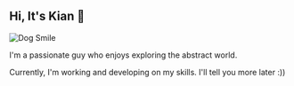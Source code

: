 ## Hi, It's Kian 👋
![Dog Smile](https://media.tenor.com/DDUI5HLOwaYAAAAM/dog-smile.gif)
<p>I'm a passionate guy who enjoys exploring the abstract world.</p>
<p>Currently, I'm working and developing on my skills. I'll tell you more later :))</p>
